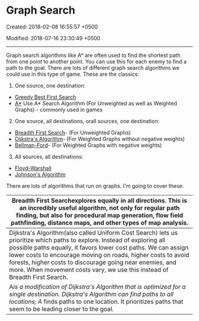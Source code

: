 # Graph Search

Created: 2018-02-08 16:55:57 +0500

Modified: 2018-07-16 23:30:49 +0500

---

Graph search algorithms like A* are often used to find the shortest path from one point to another point. You can use this for each enemy to find a path to the goal. There are lots of different graph search algorithms we could use in this type of game. These are the classics:

1. One source, one destination:

- [Greedy Best First Search](http://en.wikipedia.org/wiki/Best_first_search)
- [A*](http://en.wikipedia.org/wiki/A*_search_algorithm) Use A* Search Algorithm (For Unweighted as well as Weighted Graphs) - commonly used in games

2. One source, all destinations, orall sources, one destination:

- [Breadth First Search](http://en.wikipedia.org/wiki/Breadth_first_search)- (For Unweighted Graphs)
- [Dijkstra's Algorithm](http://en.wikipedia.org/wiki/Dijkstra%27s_algorithm)- (For Weighted Graphs without negative weights)
- [Bellman-Ford](http://en.wikipedia.org/wiki/Bellman%E2%80%93Ford_algorithm)- (For Weighted Graphs with negative weights)

3. All sources, all destinations:

- [Floyd-Warshall](http://en.wikipedia.org/wiki/Floyd%E2%80%93Warshall_algorithm)
- [Johnson's Algorithm](http://en.wikipedia.org/wiki/Johnson%27s_algorithm)

There are lots of algorithms that run on graphs. I'm going to cover these:

| Breadth First Searchexplores equally in all directions. This is an incredibly useful algorithm, not only for regular path finding, but also for procedural map generation, flow field pathfinding, distance maps, and other types of map analysis.                                                                                                                                                   |
|------------------------------------------------------------------------|
| Dijkstra's Algorithm(also called Uniform Cost Search) lets us prioritize which paths to explore. Instead of exploring all possible paths equally, it favors lower cost paths. We can assign lower costs to encourage moving on roads, higher costs to avoid forests, higher costs to discourage going near enemies, and more. When movement costs vary, we use this instead of Breadth First Search. |
| A*is a modification of Dijkstra's Algorithm that is optimized for a single destination. Dijkstra's Algorithm can find paths to all locations; A* finds paths to one location. It prioritizes paths that seem to be leading closer to the goal.                                                                                                                                                     |
